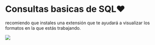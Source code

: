 # Consultas basicas de SQL❤
recomiendo que instales una extensión que te ayudará a visualizar los formatos en la que estás trabajando.

<img src = ' .. /img/screenshot/icono.png' aling= 'center'>

